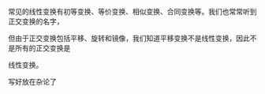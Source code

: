 常见的线性变换有初等变换、等价变换、相似变换、合同变换等。我们也常常听到正交变换的名字，

但由于正交变换包括平移、旋转和镜像，我们知道平移变换不是线性变换，因此不是所有的正交变换是

线性变换。

写好放在杂论了